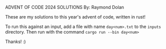 ADVENT OF CODE 2024 SOLUTIONS
By: Raymond Dolan

These are my solutions to this year's advent of code, written in rust!

To run this against an input, add a file with name `day<num>.txt` to the `inputs` directory.
Then run with the command
    `cargo run --bin day<num>`

Thanks! :)
